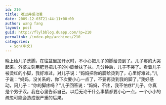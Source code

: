 ```yaml
---
id: 210
title: 难过并感动着
date: 2009-12-03T21:44:11+00:00
author: wang fang
layout: post
guid: http://flylbblog.duapp.com/?p=210
permalink: /index.php/archives/210
categories:
  - Son(中文)
---
```

晚上给儿子洗脚。在往盆里加开水时，不小心把儿子的脚给烫到了。儿子疼的大哭起来。外婆立刻用肥皂把儿子的小脚给抹了抹。几分钟后，儿子不哭了。看着儿子被烫红的小脚，我好难过，对儿子说：“妈妈把你的脚给烫到了，心里好难过。”儿子说：“妈妈，没关系的，你下次要小心一点了，不要再烫到我的脚了。”我好感动，问儿子：“你的脚疼吗？”儿子回答说：“妈妈，不疼，我不怕疼!”儿子，你真是个男子汉。我在心里告诉自己，以后无论干什么事情都要小心一点，一个小小的疏忽可能会造成很严重的后果。